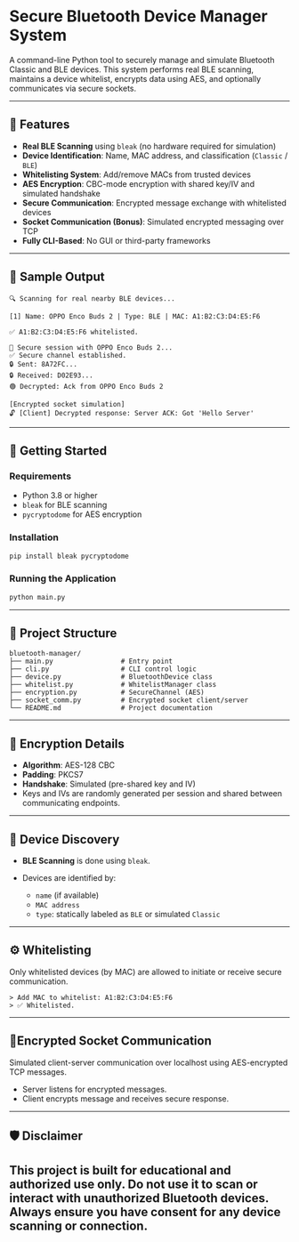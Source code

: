 # Secure Bluetooth Device Manager System

A command-line Python tool to securely manage and simulate Bluetooth Classic and BLE devices. This system performs real BLE scanning, maintains a device whitelist, encrypts data using AES, and optionally communicates via secure sockets.

---

## 🔧 Features

- **Real BLE Scanning** using `bleak` (no hardware required for simulation)
- **Device Identification**: Name, MAC address, and classification (`Classic` / `BLE`)
- **Whitelisting System**: Add/remove MACs from trusted devices
- **AES Encryption**: CBC-mode encryption with shared key/IV and simulated handshake
- **Secure Communication**: Encrypted message exchange with whitelisted devices
- **Socket Communication (Bonus)**: Simulated encrypted messaging over TCP
- **Fully CLI-Based**: No GUI or third-party frameworks

---

## 📸 Sample Output

```text
🔍 Scanning for real nearby BLE devices...

[1] Name: OPPO Enco Buds 2 | Type: BLE | MAC: A1:B2:C3:D4:E5:F6

✅ A1:B2:C3:D4:E5:F6 whitelisted.

🔗 Secure session with OPPO Enco Buds 2...
✅ Secure channel established.
🔒 Sent: 8A72FC...
🔒 Received: D02E93...
🟢 Decrypted: Ack from OPPO Enco Buds 2

[Encrypted socket simulation]
🔓 [Client] Decrypted response: Server ACK: Got 'Hello Server'
````

---

## 🚀 Getting Started

### Requirements

* Python 3.8 or higher
* `bleak` for BLE scanning
* `pycryptodome` for AES encryption

### Installation

```bash
pip install bleak pycryptodome
```

### Running the Application

```bash
python main.py
```

---

## 📂 Project Structure

```
bluetooth-manager/
├── main.py                 # Entry point
├── cli.py                  # CLI control logic
├── device.py               # BluetoothDevice class
├── whitelist.py            # WhitelistManager class
├── encryption.py           # SecureChannel (AES)
├── socket_comm.py          # Encrypted socket client/server
└── README.md               # Project documentation
```

---

## 🔐 Encryption Details

* **Algorithm**: AES-128 CBC
* **Padding**: PKCS7
* **Handshake**: Simulated (pre-shared key and IV)
* Keys and IVs are randomly generated per session and shared between communicating endpoints.

---

## 🧠 Device Discovery

* **BLE Scanning** is done using `bleak`.
* Devices are identified by:

  * `name` (if available)
  * `MAC address`
  * `type`: statically labeled as `BLE` or simulated `Classic`

---

## ⚙️ Whitelisting

Only whitelisted devices (by MAC) are allowed to initiate or receive secure communication.

```text
> Add MAC to whitelist: A1:B2:C3:D4:E5:F6
> ✅ Whitelisted.
```

---

## 🧪Encrypted Socket Communication

Simulated client-server communication over localhost using AES-encrypted TCP messages.

* Server listens for encrypted messages.
* Client encrypts message and receives secure response.

---

## 🛡️ Disclaimer

This project is built for **educational and authorized use only**.
Do **not** use it to scan or interact with unauthorized Bluetooth devices.
Always ensure you have consent for any device scanning or connection.
---
